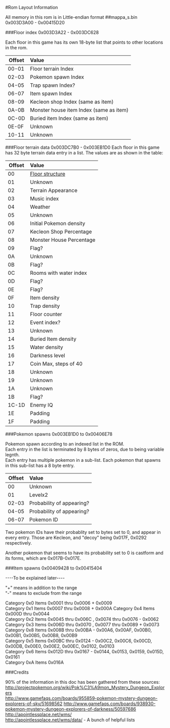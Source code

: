 #Rom Layout Information

All memory in this rom is in Little-endian format
##mappa_s.bin 0x003D3A00 - 0x00415D20

###Floor index 0x003D3A22 - 0x003DC628

Each floor in this game has its own 18-byte list that points to other locations in the rom.

|Offset|Value|
|------|:----|
|00-01|Floor terrain Index|
|02-03|Pokemon spawn Index|
|04-05|Trap spawn Index?|
|06-07|Item spawn Index|
|08-09|Kecleon shop Index (same as item)|
|0A-0B|Monster house item Index (same as item)|
|0C-0D|Buried item Index (same as item)|
|0E-0F|Unknown|
|10-11|Unknown|

###Floor terrain data 0x003DC7B0 - 0x003EB1D0
Each floor in this game has 32 byte terrain data entry in a list.
The values are as shown in the table:

|Offset|Value|
|------|:----|
|00|[Floor structure](floorLayouts.md)|
|01|Unknown|
|02|Terrain Appearance|
|03|Music index|
|04|Weather|
|05|Unknown|
|06|Initial Pokemon density|
|07|Kecleon Shop Percentage|
|08|Monster House Percentage|
|09|Flag?|
|0A|Unknown|
|0B|Flag?|
|0C|Rooms with water index|
|0D|Flag?|
|0E|Flag?|
|0F|Item density|
|10|Trap density|
|11|Floor counter|
|12|Event index?|
|13|Unknown|
|14|Buried Item density|
|15|Water density|
|16|Darkness level|
|17|Coin Max, steps of 40|
|18|Unknown|
|19|Unknown|
|1A|Unknown|
|1B|Flag?|
|1C-1D|Enemy IQ|
|1E|Padding|
|1F|Padding|

###Pokemon spawns 0x003EB1D0 to 0x00406E78

Pokemon spawn according to an indexed list in the ROM.  
Each entry in the list is terminated by 8 bytes of zeros, due to being variable legnth.  
Each entry has multiple pokemon in a sub-list.
Each pokemon that spawns in this sub-list has a 8 byte entry.

|Offset|Value|
|------|:----|
|00|Unknown|
|01|Levelx2|
|02-03|Probability of appearing?|
|04-05|Probability of appearing?|
|06-07|Pokemon ID|

Two pokemon IDs have their probablity set to bytes set to 0, and appear in every entry.
Those are Kecleon, and "decoy" being 0x017F, 0x0292 respectively.

Another pokemon that seems to have its probability set to 0 is castform and its forms, which are 0x017B-0x017E.

###Item spawns 0x00409428 to 0x00415404

----To be explained later----  

"+" means in addition to the range  
"-" means to exclude from the range  

Category 0x0 Items 0x0001 thru 0x0006 + 0x0009  
Category 0x1 Items 0x0007 thru 0x0008 + 0x000A 
Category 0x4 Items 0x000D thru 0x0044  
Category 0x2 Items 0x0045 thru 0x006C , 0x0074 thru 0x0076 - 0x0062  
Category 0x3 Items 0x006D thru 0x0070 , 0x0077 thru 0x0089 + 0x0073  
Category 0x8 Items 0x008B thru 0x00BA - 0x00A6, 0x00AF, 0x00B0, 0x00B1, 0x00B5, 0x00B8, 0x00B9  
Category 0x5 Items 0x00BC thru 0x0124 - 0x00C2, 0x00C6, 0x00CD, 0x00DB, 0x00E0, 0x00E2, 0x00EC, 0x0102, 0x0103  
Category 0x6 Items 0x012D thru 0x0167 - 0x0144, 0x0153, 0x0159, 0x015D, 0x0161  
Category 0xA Items 0x016A  


###Credits

90% of the information in this doc has been gathered from these sources:  
http://projectpokemon.org/wiki/Pok%C3%A9mon_Mystery_Dungeon_Explorers  
http://www.gamefaqs.com/boards/955859-pokemon-mystery-dungeon-explorers-of-sky/51698562
http://www.gamefaqs.com/boards/938930-pokemon-mystery-dungeon-explorers-of-darkness/50597686
http://apointlessplace.net/wms/  
http://apointlessplace.net/wms/data/ - A bunch of helpful lists
